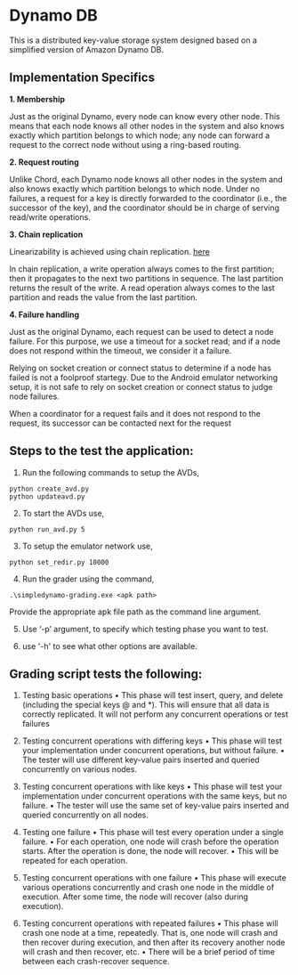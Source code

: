 # Dynamo DB

This is a distributed key-value storage system designed based on a simplified version of Amazon Dynamo DB.

## Implementation Specifics

  **1. Membership**

  Just as the original Dynamo, every node can know every other node. This means that each node knows all other nodes in the system and also knows exactly which partition belongs to which node; any node can forward a request to the correct node without using a ring-based routing.

  **2. Request routing**
  
  Unlike Chord, each Dynamo node knows all other nodes in the system and also knows exactly which partition belongs to which node. Under no failures, a request for a key is directly forwarded to the coordinator (i.e., the successor of the key), and the coordinator should be in charge of serving read/write operations.
  
  **3. Chain replication**
    
  Linearizability is achieved using chain replication. [here](http://www.cs.cornell.edu/home/rvr/papers/osdi04.pdf)

  In chain replication, a write operation always comes to the first partition; then it propagates to the next two partitions in sequence. The last partition returns the result of the write. A read operation always comes to the last partition and reads the value from the last partition.

  **4. Failure handling**
  
  Just as the original Dynamo, each request can be used to detect a node failure. For this purpose, we use a timeout for a socket read; and if a node does not respond within the timeout, we consider it a failure.

  Relying on socket creation or connect status to determine if a node has failed is not a foolproof startegy. Due to the Android emulator networking setup, it is not safe to rely on socket creation or connect status to judge node failures. 
  
  When a coordinator for a request fails and it does not respond to the request, its successor can be contacted next for the request


## Steps to the test the application:

1. Run the following commands to setup the AVDs,
	
```
python create_avd.py
python updateavd.py
```
2. To start the AVDs use,
```
python run_avd.py 5
```
3. To setup the emulator network use,
```
python set_redir.py 10000
```		
4. Run the grader using the command,
```
.\simpledynamo-grading.exe <apk path>
```		
Provide the appropriate apk file path as the command line argument.

5. Use ‘-p’ argument, to specify which testing phase you want to test.

6) use '-h' to see what other options are available.


## Grading script tests the following:

1. Testing basic operations
	• This phase will test insert, query, and delete (including the special keys @ and *). This will ensure that all data is correctly replicated. It will not perform any concurrent operations or test failures

2. Testing concurrent operations with differing keys
	• This phase will test your implementation under concurrent operations, but without failure.
	• The tester will use different key-value pairs inserted and queried concurrently on various nodes.
	
3. Testing concurrent operations with like keys
	• This phase will test your implementation under concurrent operations with the same keys, but no failure.
	• The tester will use the same set of key-value pairs inserted and queried concurrently on all nodes.
	
4. Testing one failure
	• This phase will test every operation under a single failure.
	• For each operation, one node will crash before the operation starts. After the operation is done, the node will recover.
	• This will be repeated for each operation.
	
5. Testing concurrent operations with one failure
	• This phase will execute various operations concurrently and crash one node in the middle of execution. After some time, the node will recover (also during execution).

6. Testing concurrent operations with repeated failures
	• This phase will crash one node at a time, repeatedly. That is, one node will crash and then recover during execution, and then after its recovery another node will crash and then recover, etc.
	• There will be a brief period of time between each crash-recover sequence.
